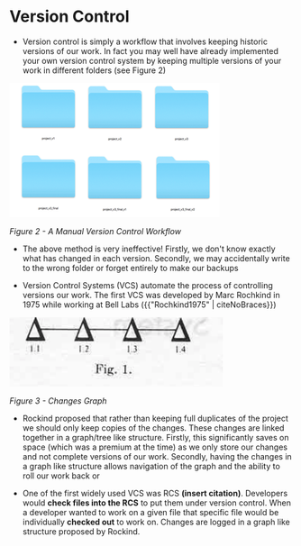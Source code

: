 # Version Control

- Version control is simply a workflow that involves keeping historic versions of our work. In fact you may well have already implemented your own version control system by keeping multiple versions of your work in different folders (see Figure 2)




![](../../../assets/block_2/version_control.png)

<cite> Figure 2 - A Manual Version Control Workflow </cite>


- The above method is very ineffective! Firstly, we don't know exactly what has changed in each version. Secondly, we may accidentally write to the wrong folder or forget entirely to make our backups


- Version Control Systems (VCS) automate the process of controlling versions our work. The first VCS was developed by Marc Rochkind in 1975 while working at Bell Labs ({{"Rochkind1975" | citeNoBraces}})



![](../../../assets/block_2/changes.png)

<cite> Figure 3 - Changes Graph </cite>


- Rockind proposed that rather than keeping full duplicates of the project we should only keep copies of the changes. These changes are linked together in a graph/tree like structure. Firstly, this significantly saves on space (which was a  premium at the time) as we only store our changes and not complete versions of our work. Secondly, having the changes in a graph like structure allows navigation of the graph and the ability to roll our work back or 

- One of the first widely used VCS was RCS **(insert citation)**. Developers would **check files into the RCS** to put them under version control. When a developer wanted to work on a given file that specific file would be individually **checked out** to work on. Changes are logged in a graph like structure proposed by Rockind.  



